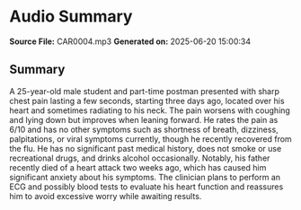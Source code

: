 # Audio Summary

**Source File:** CAR0004.mp3
**Generated on:** 2025-06-20 15:00:34

## Summary

A 25-year-old male student and part-time postman presented with sharp chest pain lasting a few seconds, starting three days ago, located over his heart and sometimes radiating to his neck. The pain worsens with coughing and lying down but improves when leaning forward. He rates the pain as 6/10 and has no other symptoms such as shortness of breath, dizziness, palpitations, or viral symptoms currently, though he recently recovered from the flu. He has no significant past medical history, does not smoke or use recreational drugs, and drinks alcohol occasionally. Notably, his father recently died of a heart attack two weeks ago, which has caused him significant anxiety about his symptoms. The clinician plans to perform an ECG and possibly blood tests to evaluate his heart function and reassures him to avoid excessive worry while awaiting results.
